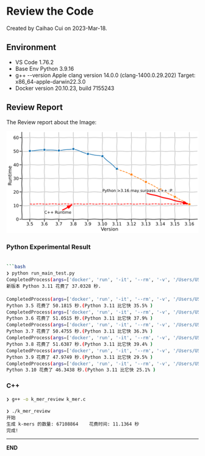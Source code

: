 # Review the Code

Created by Caihao Cui on 2023-Mar-18.


## Environment
- VS Code 1.76.2
- Base Env Python 3.9.16
- g++ --version Apple clang version 14.0.0 (clang-1400.0.29.202) Target: x86_64-apple-darwin22.3.0
- Docker version 20.10.23, build 7155243

## Review Report

The Review report about the Image:

![Python-vs-C++](assets/3_extrapolated.png)


### Python Experimental Result

```bash

```bash
❯ python run_main_test.py
CompletedProcess(args=['docker', 'run', '-it', '--rm', '-v', '/Users/USERNAME/Documents/GitHub/python-speedy/single_test_run.py:/single_test_run.py', 'python:3.11-slim', 'python3', '/single_test_run.py', '--k_mer', '13'], returncode=0, stdout='开始\n生成 k-mers 的数量: 67108864\n完成!\n37.0328秒\n', stderr='')
新版本 Python 3.11 花费了 37.0328 秒.

CompletedProcess(args=['docker', 'run', '-it', '--rm', '-v', '/Users/USERNAME/Documents/GitHub/python-speedy/single_test_run.py:/single_test_run.py', 'python:3.5-slim', 'python3', '/single_test_run.py', '--k_mer', '13'], returncode=0, stdout='开始\n生成 k-mers 的数量: 67108864\n完成!\n50.1815秒\n', stderr='')
Python 3.5 花费了 50.1815 秒.(Python 3.11 比它快 35.5% )
CompletedProcess(args=['docker', 'run', '-it', '--rm', '-v', '/Users/USERNAME/Documents/GitHub/python-speedy/single_test_run.py:/single_test_run.py', 'python:3.6-slim', 'python3', '/single_test_run.py', '--k_mer', '13'], returncode=0, stdout='开始\n生成 k-mers 的数量: 67108864\n完成!\n51.0515秒\n', stderr="Unable to find image 'python:3.6-slim' locally\n3.6-slim: Pulling from library/python\na2abf6c4d29d: Pulling fs layer\n625294dad115: Pulling fs layer\n838e3a5a04bf: Pulling fs layer\ne93b4e59b689: Pulling fs layer\nc4401b8c7f9e: Pulling fs layer\ne93b4e59b689: Waiting\nc4401b8c7f9e: Waiting\n625294dad115: Verifying Checksum\n625294dad115: Download complete\ne93b4e59b689: Verifying Checksum\ne93b4e59b689: Download complete\nc4401b8c7f9e: Verifying Checksum\nc4401b8c7f9e: Download complete\n838e3a5a04bf: Verifying Checksum\n838e3a5a04bf: Download complete\na2abf6c4d29d: Verifying Checksum\na2abf6c4d29d: Download complete\na2abf6c4d29d: Pull complete\n625294dad115: Pull complete\n838e3a5a04bf: Pull complete\ne93b4e59b689: Pull complete\nc4401b8c7f9e: Pull complete\nDigest: sha256:2cfebc27956e6a55f78606864d91fe527696f9e32a724e6f9702b5f9602d0474\nStatus: Downloaded newer image for python:3.6-slim\n")
Python 3.6 花费了 51.0515 秒.(Python 3.11 比它快 37.9% )
CompletedProcess(args=['docker', 'run', '-it', '--rm', '-v', '/Users/USERNAME/Documents/GitHub/python-speedy/single_test_run.py:/single_test_run.py', 'python:3.7-slim', 'python3', '/single_test_run.py', '--k_mer', '13'], returncode=0, stdout='开始\n生成 k-mers 的数量: 67108864\n完成!\n50.4755秒\n', stderr="Unable to find image 'python:3.7-slim' locally\n3.7-slim: Pulling from library/python\n3f9582a2cbe7: Already exists\n57d9937f91c0: Already exists\na09893073b59: Pulling fs layer\n00457f9c7d41: Pulling fs layer\n0850f6fed9e0: Pulling fs layer\n00457f9c7d41: Verifying Checksum\n00457f9c7d41: Download complete\n0850f6fed9e0: Verifying Checksum\n0850f6fed9e0: Download complete\na09893073b59: Verifying Checksum\na09893073b59: Download complete\na09893073b59: Pull complete\n00457f9c7d41: Pull complete\n0850f6fed9e0: Pull complete\nDigest: sha256:27d5f7c2d108b7c97b9a7829f441c529df1e2866d94037e42f20e052a5ebdd01\nStatus: Downloaded newer image for python:3.7-slim\n")
Python 3.7 花费了 50.4755 秒.(Python 3.11 比它快 36.3% )
CompletedProcess(args=['docker', 'run', '-it', '--rm', '-v', '/Users/USERNAME/Documents/GitHub/python-speedy/single_test_run.py:/single_test_run.py', 'python:3.8-slim', 'python3', '/single_test_run.py', '--k_mer', '13'], returncode=0, stdout='开始\n生成 k-mers 的数量: 67108864\n完成!\n51.6387秒\n', stderr="Unable to find image 'python:3.8-slim' locally\n3.8-slim: Pulling from library/python\n3f9582a2cbe7: Already exists\n57d9937f91c0: Already exists\n828b5d400b8f: Pulling fs layer\ncef6a4978288: Pulling fs layer\n359e410c1c75: Pulling fs layer\ncef6a4978288: Verifying Checksum\ncef6a4978288: Download complete\n359e410c1c75: Verifying Checksum\n828b5d400b8f: Verifying Checksum\n828b5d400b8f: Download complete\n828b5d400b8f: Pull complete\ncef6a4978288: Pull complete\n359e410c1c75: Pull complete\nDigest: sha256:54ece633a6094e4eb66f6f8bcdff20355c4cc60c63a4f7787a2e3a46f2f39e6f\nStatus: Downloaded newer image for python:3.8-slim\n")
Python 3.8 花费了 51.6387 秒.(Python 3.11 比它快 39.4% )
CompletedProcess(args=['docker', 'run', '-it', '--rm', '-v', '/Users/USERNAME/Documents/GitHub/python-speedy/single_test_run.py:/single_test_run.py', 'python:3.9-slim', 'python3', '/single_test_run.py', '--k_mer', '13'], returncode=0, stdout='开始\n生成 k-mers 的数量: 67108864\n完成!\n47.9749秒\n', stderr="Unable to find image 'python:3.9-slim' locally\n3.9-slim: Pulling from library/python\n3f9582a2cbe7: Already exists\n57d9937f91c0: Already exists\n448f85f51b17: Pulling fs layer\n6c153184ac51: Pulling fs layer\n6c37649d3f36: Pulling fs layer\n6c153184ac51: Verifying Checksum\n6c153184ac51: Download complete\n6c37649d3f36: Verifying Checksum\n6c37649d3f36: Download complete\n448f85f51b17: Download complete\n448f85f51b17: Pull complete\n6c153184ac51: Pull complete\n6c37649d3f36: Pull complete\nDigest: sha256:50554b007c60cfc0406278504ce8ab3695b117739905e864ebc4a884931f5c98\nStatus: Downloaded newer image for python:3.9-slim\n")
Python 3.9 花费了 47.9749 秒.(Python 3.11 比它快 29.5% )
CompletedProcess(args=['docker', 'run', '-it', '--rm', '-v', '/Users/USERNAME/Documents/GitHub/python-speedy/single_test_run.py:/single_test_run.py', 'python:3.10-slim', 'python3', '/single_test_run.py', '--k_mer', '13'], returncode=0, stdout='开始\n生成 k-mers 的数量: 67108864\n完成!\n46.3438秒\n', stderr="Unable to find image 'python:3.10-slim' locally\n3.10-slim: Pulling from library/python\n3f9582a2cbe7: Already exists\n57d9937f91c0: Already exists\n0ccda17ba6b6: Pulling fs layer\ne8b7950ca30e: Pulling fs layer\n3e3b4b76fb2b: Pulling fs layer\ne8b7950ca30e: Verifying Checksum\ne8b7950ca30e: Download complete\n3e3b4b76fb2b: Verifying Checksum\n3e3b4b76fb2b: Download complete\n0ccda17ba6b6: Verifying Checksum\n0ccda17ba6b6: Download complete\n0ccda17ba6b6: Pull complete\ne8b7950ca30e: Pull complete\n3e3b4b76fb2b: Pull complete\nDigest: sha256:c35f011718a64510d819052464072753cfe20eb9b19e34c0f10cba04f6d1c9f8\nStatus: Downloaded newer image for python:3.10-slim\n")
Python 3.10 花费了 46.3438 秒.(Python 3.11 比它快 25.1% )
```

### C++ 

```bash
❯ g++ -o k_mer_review k_mer.c
```
```
❯ ./k_mer_review 
开始
生成 k-mers 的数量: 67108864    花费时间: 11.1364 秒
完成!
```

---

**END**